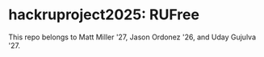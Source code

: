 # hackruproject2025: RUFree

This repo belongs to Matt Miller '27, Jason Ordonez '26, and Uday Gujulva '27.
